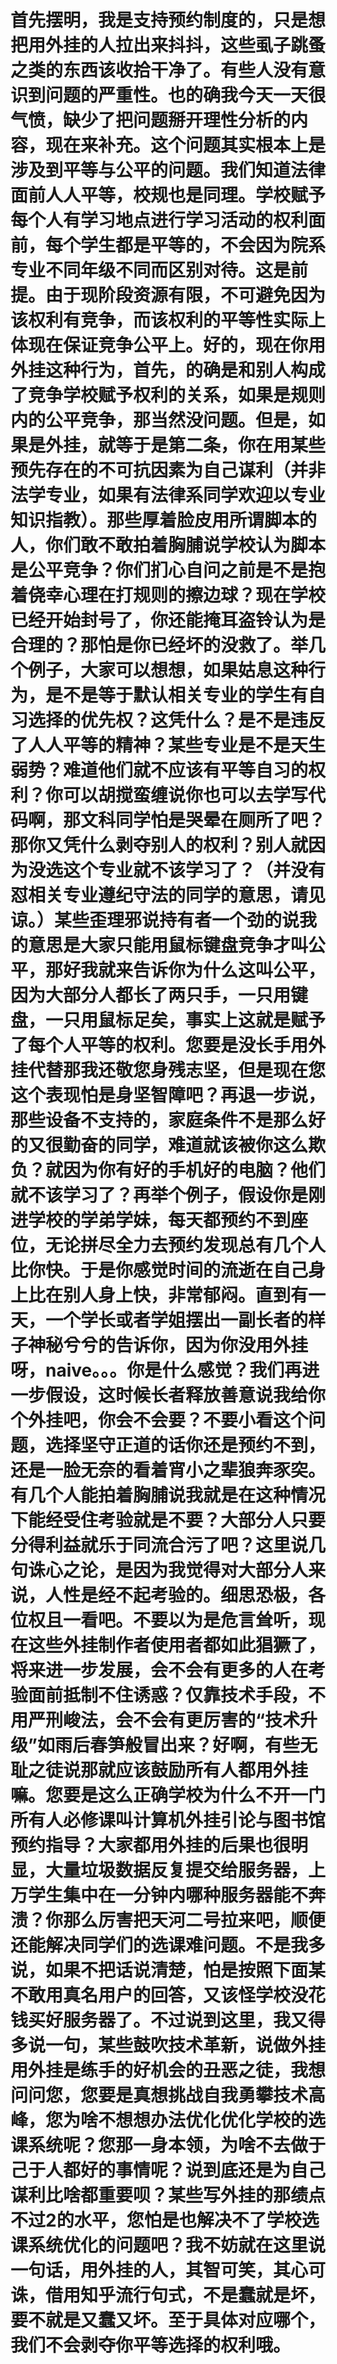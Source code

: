 # 首先摆明，我是支持预约制度的，只是想把用外挂的人拉出来抖抖，这些虱子跳蚤之类的东西该收拾干净了。有些人没有意识到问题的严重性。也的确我今天一天很气愤，缺少了把问题掰开理性分析的内容，现在来补充。这个问题其实根本上是涉及到平等与公平的问题。我们知道法律面前人人平等，校规也是同理。学校赋予每个人有学习地点进行学习活动的权利面前，每个学生都是平等的，不会因为院系专业不同年级不同而区别对待。这是前提。由于现阶段资源有限，不可避免因为该权利有竞争，而该权利的平等性实际上体现在保证竞争公平上。好的，现在你用外挂这种行为，首先，的确是和别人构成了竞争学校赋予权利的关系，如果是规则内的公平竞争，那当然没问题。但是，如果是外挂，就等于是第二条，你在用某些预先存在的不可抗因素为自己谋利（并非法学专业，如果有法律系同学欢迎以专业知识指教）。那些厚着脸皮用所谓脚本的人，你们敢不敢拍着胸脯说学校认为脚本是公平竞争？你们扪心自问之前是不是抱着侥幸心理在打规则的擦边球？现在学校已经开始封号了，你还能掩耳盗铃认为是合理的？那怕是你已经坏的没救了。举几个例子，大家可以想想，如果姑息这种行为，是不是等于默认相关专业的学生有自习选择的优先权？这凭什么？是不是违反了人人平等的精神？某些专业是不是天生弱势？难道他们就不应该有平等自习的权利？你可以胡搅蛮缠说你也可以去学写代码啊，那文科同学怕是哭晕在厕所了吧？那你又凭什么剥夺别人的权利？别人就因为没选这个专业就不该学习了？（并没有怼相关专业遵纪守法的同学的意思，请见谅。）某些歪理邪说持有者一个劲的说我的意思是大家只能用鼠标键盘竞争才叫公平，那好我就来告诉你为什么这叫公平，因为大部分人都长了两只手，一只用键盘，一只用鼠标足矣，事实上这就是赋予了每个人平等的权利。您要是没长手用外挂代替那我还敬您身残志坚，但是现在您这个表现怕是身坚智障吧？再退一步说，那些设备不支持的，家庭条件不是那么好的又很勤奋的同学，难道就该被你这么欺负？就因为你有好的手机好的电脑？他们就不该学习了？再举个例子，假设你是刚进学校的学弟学妹，每天都预约不到座位，无论拼尽全力去预约发现总有几个人比你快。于是你感觉时间的流逝在自己身上比在别人身上快，非常郁闷。直到有一天，一个学长或者学姐摆出一副长者的样子神秘兮兮的告诉你，因为你没用外挂呀，naive。。。你是什么感觉？我们再进一步假设，这时候长者释放善意说我给你个外挂吧，你会不会要？不要小看这个问题，选择坚守正道的话你还是预约不到，还是一脸无奈的看着宵小之辈狼奔豕突。有几个人能拍着胸脯说我就是在这种情况下能经受住考验就是不要？大部分人只要分得利益就乐于同流合污了吧？这里说几句诛心之论，是因为我觉得对大部分人来说，人性是经不起考验的。细思恐极，各位权且一看吧。不要以为是危言耸听，现在这些外挂制作者使用者都如此猖獗了，将来进一步发展，会不会有更多的人在考验面前抵制不住诱惑？仅靠技术手段，不用严刑峻法，会不会有更厉害的“技术升级”如雨后春笋般冒出来？好啊，有些无耻之徒说那就应该鼓励所有人都用外挂嘛。您要是这么正确学校为什么不开一门所有人必修课叫计算机外挂引论与图书馆预约指导？大家都用外挂的后果也很明显，大量垃圾数据反复提交给服务器，上万学生集中在一分钟内哪种服务器能不奔溃？你那么厉害把天河二号拉来吧，顺便还能解决同学们的选课难问题。不是我多说，如果不把话说清楚，怕是按照下面某不敢用真名用户的回答，又该怪学校没花钱买好服务器了。不过说到这里，我又得多说一句，某些鼓吹技术革新，说做外挂用外挂是练手的好机会的丑恶之徒，我想问问您，您要是真想挑战自我勇攀技术高峰，您为啥不想想办法优化优化学校的选课系统呢？您那一身本领，为啥不去做于己于人都好的事情呢？说到底还是为自己谋利比啥都重要呗？某些写外挂的那绩点不过2的水平，您怕是也解决不了学校选课系统优化的问题吧？我不妨就在这里说一句话，用外挂的人，其智可笑，其心可诛，借用知乎流行句式，不是蠢就是坏，要不就是又蠢又坏。至于具体对应哪个，我们不会剥夺你平等选择的权利哦。
